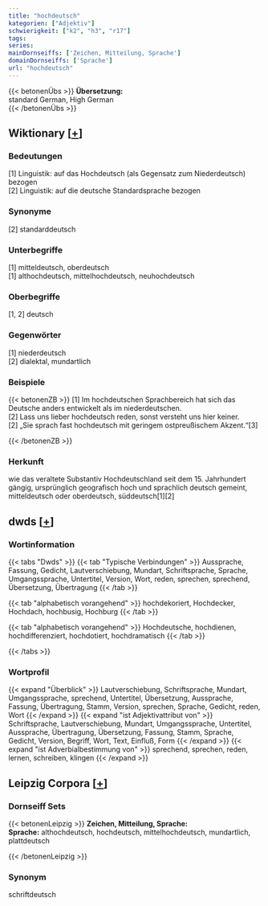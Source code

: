```yaml
---
title: "hochdeutsch"
kategorien: ["Adjektiv"]
schwierigkeit: ["k2", "h3", "r17"]
tags:
series:
mainDornseiffs: ['Zeichen, Mitteilung, Sprache']
domainDornseiffs: ['Sprache']
url: "hochdeutsch"
---
```


{{< betonenÜbs >}}
**Übersetzung:**  
standard German, High German  
{{< /betonenÜbs >}}

## Wiktionary [[+](https://de.wiktionary.org/wiki/hochdeutsch)]

### Bedeutungen
[1] Linguistik: auf das Hochdeutsch (als Gegensatz zum Niederdeutsch) bezogen  
[2] Linguistik: auf die deutsche Standardsprache bezogen  

### Synonyme
[2] standarddeutsch  

### Unterbegriffe
[1] mitteldeutsch, oberdeutsch  
[1] althochdeutsch, mittelhochdeutsch, neuhochdeutsch  

### Oberbegriffe
[1, 2] deutsch  

### Gegenwörter
[1] niederdeutsch  
[2] dialektal, mundartlich  

### Beispiele
{{< betonenZB >}}
[1] Im hochdeutschen Sprachbereich hat sich das Deutsche anders entwickelt als im niederdeutschen.  
[2] Lass uns lieber hochdeutsch reden, sonst versteht uns hier keiner.  
[2] „Sie sprach fast hochdeutsch mit geringem ostpreußischem Akzent.“[3]  

{{< /betonenZB >}}
### Herkunft
wie das veraltete Substantiv Hochdeutschland seit dem 15. Jahrhundert gängig, ursprünglich geografisch hoch und sprachlich deutsch gemeint, mitteldeutsch oder oberdeutsch, süddeutsch[1][2]  



## dwds [[+](https://www.dwds.de/wb/hochdeutsch)]

### Wortinformation
{{< tabs "Dwds" >}}
{{< tab "Typische Verbindungen" >}}
Aussprache, Fassung, Gedicht, Lautverschiebung, Mundart, Schriftsprache, Sprache, Umgangssprache, Untertitel, Version, Wort, reden, sprechen, sprechend, Übersetzung, Übertragung
{{< /tab >}}

{{< tab "alphabetisch vorangehend" >}}
hochdekoriert, Hochdecker, Hochdach, hochbusig, Hochburg
{{< /tab >}}

{{< tab "alphabetisch vorangehend" >}}
Hochdeutsche, hochdienen, hochdifferenziert, hochdotiert, hochdramatisch
{{< /tab >}}

{{< /tabs >}}

### Wortprofil
{{< expand "Überblick" >}} Lautverschiebung, Schriftsprache, Mundart, Umgangssprache, sprechend, Untertitel, Übersetzung, Aussprache, Fassung, Übertragung, Stamm, Version, sprechen, Sprache, Gedicht, reden, Wort {{< /expand >}}
{{< expand "ist Adjektivattribut von" >}} Schriftsprache, Lautverschiebung, Mundart, Umgangssprache, Untertitel, Aussprache, Übertragung, Übersetzung, Fassung, Stamm, Sprache, Gedicht, Version, Begriff, Wort, Text, Einfluß, Form {{< /expand >}}
{{< expand "ist Adverbialbestimmung von" >}} sprechend, sprechen, reden, lernen, schreiben, klingen {{< /expand >}}

## Leipzig Corpora [[+](https://corpora.uni-leipzig.de/en/res?word=hochdeutsch&corpusId=deu_newscrawl-public_2018)]

### Dornseiff Sets
{{< betonenLeipzig >}}
**Zeichen, Mitteilung, Sprache:**  
**Sprache:** althochdeutsch, hochdeutsch, mittelhochdeutsch, mundartlich, plattdeutsch  

{{< /betonenLeipzig >}}

### Synonym
schriftdeutsch

